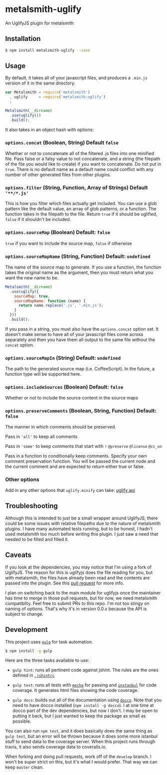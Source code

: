 # metalsmith-uglify

An UglifyJS plugin for metalsmith

## Installation

```bash
$ npm install metalsmith-uglify --save
```

## Usage

By default, it takes all of your javascript files, and produces a `.min.js`
version of it in the same directory.

```javascript
var Metalsmith = require('metalsmith')
  , uglify     = require('metalsmith-uglify')
  ;

Metalsmith(__dirname)
  .use(uglify())
  .build();

```

It also takes in an object hash with options:

### `options.concat` (Boolean, String) Default `false`

Whether or not to concatenate all of the filtered .js files into one minified
file. Pass false or a falsy value to not concatenate, and a string (the filepath
of the file you would like to create) if you want to concatenate. Do not put in
`true`. There is no default name as a default name could conflict with any
number of other generated files from other plugins.

### `options.filter` (String, Function, Array of Strings) Default `'**/*.js'`

This is how you filter which files actually get included. You can use a glob
pattern like the default value, an array of glob patterns, or a function. The
function takes in the filepath to the file. Return `true` if it should be
uglified, `false` if it shouldn't be included.

### `options.sourceMap` (Boolean) Default: `false`

`true` if you want to include the source map, `false` if otherwise

### `options.sourceMapName` (String, Function) Default: `undefined`

The name of the source map to generate. If you use a function, the function
takes the original name as the argument, then you must return what you want the
new name to be.

```javascript
Metalsmith(__dirname)
  .use(uglify({
    sourceMap: true,
    sourceMapName: function (name) {
      return name.replace('.js', '.min.js');
    }
  }))
  .build();
```

If you pass in a string, you must also have the `options.concat` option set. It
doesn't make sense to have all of your javascript files come across separately
and then you have them all output to the same file without the `concat` option.

### `options.sourceMapIn` (String) Default: `undefined`

The path to the generated source map (i.e. CoffeeScript). In the future, a
function type will be supported here.

### `options.includeSources` (Boolean) Default: `false`

Whether or not to include the source content in the source maps

### `options.preserveComments` (Boolean, String, Function) Default: `false`

The manner in which comments should be preserved.

Pass in `'all'` to keep all comments

Pass in `'some'` to keep comments that start with `!` `@preserve` `@license`
`@cc_on`

Pass in a function to conditionally keep comments. Specify your own comment
preservation function. You will be passed the current node and the current
comment and are expected to return either true or false.

### Other options

Add in any other options that `uglify.minify` can take:
[uglify api](https://github.com/mishoo/UglifyJS2)

## Troubleshooting

Although this is intended to just be a small wrapper around UglifyJS, there
could be some issues with relative filepaths due to the nature of metalsmith
plugins. I have many automated tests running, but to be honest, I hadn't used
metalsmith too much before writing this plugin. I just saw a need that needed
to be filled and filled it.

## Caveats

If you look at the dependencies, you may notice that I'm using a fork of
UglifyJS. The reason for this is uglifyjs does the file reading for you, but
with metalsmith, the files have already been read and the contents are passed
into the plugin. See this [pull request](https://github.com/mishoo/UglifyJS2/pull/324)
for more info.

I plan on switching back to the main module for uglifyjs once the maintainer
has time to merge in those pull requests, but for now, we need metalsmith
compatiblity. Feel free to submit PRs to this repo. I'm not too stingy on naming
of options. That's why it's in version 0.0.x because the API is subject to
change.

## Development

This project uses [`gulp`](http://gulpjs.com/) for task automation.

```bash
$ npm install -g gulp
```

Here are the three tasks available to use:

* `gulp hint`: runs all pertinent code against jshint. The rules are the ones
defined in [`.jshintrc`](.jshintrc)

* `gulp test`: runs all tests with
[`mocha`](http://visionmedia.github.io/mocha/) for passing and
[`instanbul`](http://gotwarlost.github.io/istanbul/) for code coverage. It
generates html files showing the code coverage.

* `gulp docs`: builds out all of the documentation using
[`docco`](http://jashkenas.github.io/docco/). Note that you need to have docco
installed (`npm install -g docco`). I at one time at docco part of the dev
dependencies, but now I don't. I may be open to putting it back, but I just
wanted to keep the package as small as possible.

You can also run `npm test`, and it does basically does the same thing as
`gulp test`, but an error will be thrown because it does some more istanbul
stuff to send data to the coverage server. When this project runs through
travis, it also sends coverage data to coveralls.io.

When forking and doing pull requests, work off of the `develop` branch. I won't
be super strict on this, but it's what I would prefer. That way we can keep
`master` clean.
